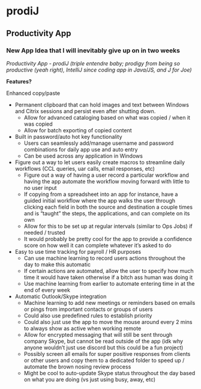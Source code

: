 # prodiJ

## Productivity App

### New App Idea that I will inevitably give up on in two weeks

_Productivity App - prodiJ (triple entendre baby; prodigy from being so productive (yeah right), IntelliJ since coding app in Java/JS, and J for Joe)_

**Features?**

Enhanced copy/paste

- Permanent clipboard that can hold images and text between Windows and Citrix sessions and persist even after shutting down.
  - Allow for advanced cataloging based on what was copied / when it was copied
  - Allow for batch exporting of copied content
- Built in password/auto hot key functionality
  - Users can seamlessly add/manage username and password combinations for daily app use and auto entry
  - Can be used across any application in Windows
- Figure out a way to let users easily create macros to streamline daily workflows (CCL queries, uar calls, email responses, etc)
  - Figure out a way of having a user record a particular workflow and having the app automate the workflow moving forward with little to no user input
  - If copying from a spreadsheet into an app for instance, have a guided initial workflow where the app walks the user through clicking each field in both the source and destination a couple times and is “taught” the steps, the applications, and can complete on its own
  - Allow for this to be set up at regular intervals (similar to Ops Jobs) if needed / trusted
  - It would probably be pretty cool for the app to provide a confidence score on how well it can complete whatever it’s asked to do
- Easy to use time tracking for payroll / HR purposes
  - Can use machine learning to record users actions throughout the day to make this automatic
  - If certain actions are automated, allow the user to specify how much time it would have taken otherwise if a bitch ass human was doing it
  - Use machine learning from earlier to automate entering time in at the end of every week
- Automatic Outlook/Skype integration
  - Machine learning to add new meetings or reminders based on emails or pings from important contacts or groups of users
  - Could also use predefined rules to establish priority
  - Could also just use the app to move the mouse around every 2 mins to always show as active when working remote
  - Allow for encrypted messaging that will still be sent through company Skype, but cannot be read outside of the app (idk why anyone wouldn’t just use discord but this could be a fun project)
  - Possibly screen all emails for super positive responses from clients or other users and copy them to a dedicated folder to speed up / automate the brown nosing review process
  - Might be cool to auto-update Skype status throughout the day based on what you are doing (vs just using busy, away, etc)
